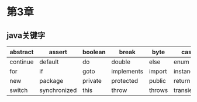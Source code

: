 # 第3章

## java关键字

|abstract|assert|boolean|break|byte|case|catch|char|class|const|
|--|--|--|--|--|--|--|--|--|--|
|continue|default|do|double|else|enum|extends|final|finally|float|
|for|if|goto|implements|import|instanceof|int|interface|long|native|
|new|package|private|protected|public|return|short|static|strictfp|super|
|switch|synchronized|this|throw|throws|transient|try|void|volatile|while|
